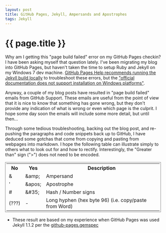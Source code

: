 ```yaml
---
layout: post
title: GitHub Pages, Jekyll, Ampersands and Apostrophes
tags: Jekyll
---
```

{{ page.title }}
====================
Why am I getting this "page build failed" error on my GitHub Pages checkin? I have been asking myself that question lately.
I've been migrating my blog into GitHub Pages, but haven't taken the time to setup Ruby and Jekyll on my 
Windows 7 dev machine. [GitHub Pages Help recommends running the Jekyll build locally](https://help.github.com/articles/pages-don-t-build-unable-to-run-jekyll#syntax-errors) 
to troubleshoot these errors, but the ["official documentation does not support installation on Windows platforms"](http://jekyllrb.com/docs/installation/). 

Anyway, a couple of my blog posts have resulted in "page build failed" emails from GitHub Support. 
These emails are useful from the point of view that it is nice to know that something has gone wrong, but they 
don't provide any indication of what is wrong or even which page is the culprit. I hope some day soon
the emails will include some more detail, but until then... 

Through some tedious troubleshooting, backing out the blog post, and re-pushing the paragraphs
and code snippets back up to GitHub, I have deduced some gotchas that come from copying and pasting
from webpages into markdown. I hope the following table can illustrate simply to others what to look
out for and how to rectify. Interestingly, the "Greater than" sign (">") does not need to be encoded.

<table style="border-width:1px;border-style:solid;padding:3px;">
	<tr>
		<th>No</th>
		<th>Yes</th>
		<th>Description</th>
	</tr>
	<tr>
		<td>&amp;</td>
		<td>&amp;amp;</td>
		<td>Ampersand</td>
	</tr>
	<tr>
		<td>&apos;</td>
		<td>&amp;apos;</td>
		<td>Apostrophe</td>
	</tr>
	<tr>
		<td>&#35;</td>
		<td>&amp;&#35;35;</td>
		<td>Hash / Number signs</td>
	</tr>
	<tr>
		<td>(???)</td>
		<td>-</td>
		<td>Long hyphen (hex byte 96) (i.e. copy/paste from Word)</td>
	</tr>
</table>

* These result are based on my experience when GitHub Pages was used Jekyll 1.1.2 per the
[github-pages.gemspec](https://github.com/github/pages-gem/blob/master/github-pages.gemspec#L16)